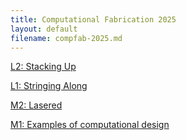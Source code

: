 ```yaml
---
title: Computational Fabrication 2025
layout: default
filename: compfab-2025.md
---
```

[L2: Stacking Up](https://melohsu.com/compfab-2025/l2)

[L1: Stringing Along](https://melohsu.com/compfab-2025/l1)

[M2: Lasered](https://melohsu.com/compfab-2025/m2)

[M1: Examples of computational design](https://melohsu.com/compfab-2025/m1)
